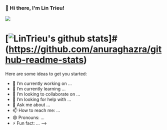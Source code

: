 ### 👋 Hi there, I'm Lin Trieu!


<a href="https://github.com/LinTrieu/LinTrieu">
  <img align="center" src="https://github-readme-stats.vercel.app/api?username=lintrieu&count_private=true&show_icons=true&hide=contribs&theme=radical" />
</a>

# [![LinTrieu's github stats](https://github-readme-stats.vercel.app/api?username=lintrieu&count_private=true&show_icons=true&hide=contribs&theme=radical)]# (https://github.com/anuraghazra/github-readme-stats)

Here are some ideas to get you started:

- 🔭 I’m currently working on ...
- 🌱 I’m currently learning ...
- 👯 I’m looking to collaborate on ...
- 🤔 I’m looking for help with ...
- 💬 Ask me about ...
- 📫 How to reach me: ...
- 😄 Pronouns: ...
- ⚡ Fun fact: ...
-->
